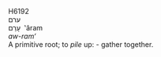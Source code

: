 <body>
  <p>H6192<br>  ערם  <br> עָרַם  ‎  ‛âram  <br><i>aw-ram‘ </i><br>A primitive root; to <i>pile</i> up: - gather together.<br></p>
 </body>